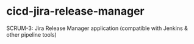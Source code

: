 # cicd-jira-release-manager
SCRUM-3: Jira Release Manager application (compatible with Jenkins &amp; other pipeline tools)
